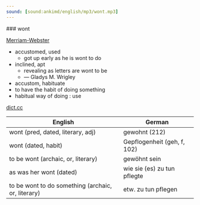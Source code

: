 ```yaml
---
sound: [sound:ankimd/english/mp3/wont.mp3]
---
```


\### wont

[Merriam-Webster](https://www.merriam-webster.com/dictionary/wont)

- accustomed, used
    - got up early as he is wont to do
- inclined, apt
    - revealing as letters are wont to be
    - — Gladys M. Wrigley
- accustom, habituate
- to have the habit of doing something
- habitual way of doing : use

[dict.cc](https://www.dict.cc/wont)

| English        | German       |
| -------------- | ------------ |
| wont (pred, dated, literary, adj) | gewohnt (212) |
| wont (dated, habit) | Gepflogenheit (geh, f, 102) |
| to be wont (archaic, or, literary) | gewöhnt sein |
| as was her wont (dated) | wie sie (es) zu tun pflegte |
| to be wont to do something (archaic, or, literary) | etw. zu tun pflegen |
